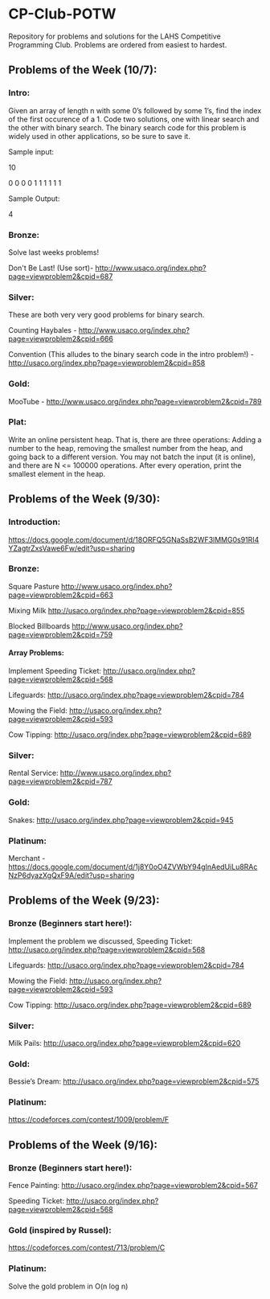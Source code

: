 # CP-Club-POTW
Repository for problems and solutions for the LAHS Competitive Programming Club. 
Problems are ordered from easiest to hardest.

## Problems of the Week (10/7):
### Intro:
Given an array of length n with some 0’s followed by some 1’s, find the index of the first occurence of a 1. Code two solutions, one with linear search and the other with binary search. The binary search code for this problem is widely used in other applications, so be sure to save it.

Sample input:

10

0 0 0 0 1 1 1 1 1 1

Sample Output:

4


### Bronze:
Solve last weeks problems!

Don't Be Last! (Use sort)-  http://www.usaco.org/index.php?page=viewproblem2&cpid=687

### Silver:
These are both very very good problems for binary search.

Counting Haybales - http://www.usaco.org/index.php?page=viewproblem2&cpid=666

Convention (This alludes to the binary search code in the intro problem!) - http://usaco.org/index.php?page=viewproblem2&cpid=858

### Gold:
MooTube - http://www.usaco.org/index.php?page=viewproblem2&cpid=789

### Plat:
Write an online persistent heap. That is, there are three operations: Adding a number to the heap, removing the smallest number from the heap, and going back to a different version.
You may not batch the input (it is online), and there are N <= 100000 operations. After every operation, print the smallest element in the heap.

## Problems of the Week (9/30):
### Introduction:
https://docs.google.com/document/d/18ORFQ5GNaSsB2WF3lMMG0s91RI4YZagtrZxsVawe6Fw/edit?usp=sharing

### Bronze:
Square Pasture http://www.usaco.org/index.php?page=viewproblem2&cpid=663

Mixing Milk http://usaco.org/index.php?page=viewproblem2&cpid=855

Blocked Billboards http://www.usaco.org/index.php?page=viewproblem2&cpid=759

#### Array Problems:

Implement Speeding Ticket: http://usaco.org/index.php?page=viewproblem2&cpid=568 

Lifeguards: http://usaco.org/index.php?page=viewproblem2&cpid=784 

Mowing the Field: http://usaco.org/index.php?page=viewproblem2&cpid=593 

Cow Tipping: http://usaco.org/index.php?page=viewproblem2&cpid=689 

### Silver:
Rental Service: http://www.usaco.org/index.php?page=viewproblem2&cpid=787

### Gold:
Snakes: http://usaco.org/index.php?page=viewproblem2&cpid=945

### Platinum:
Merchant - https://docs.google.com/document/d/1j8Y0oO4ZVWbY94gInAedUiLu8RAcNzP6dyazXgQxF9A/edit?usp=sharing 





## Problems of the Week (9/23):
### Bronze (Beginners start here!):
Implement the problem we discussed, Speeding Ticket: http://usaco.org/index.php?page=viewproblem2&cpid=568

Lifeguards: http://usaco.org/index.php?page=viewproblem2&cpid=784

Mowing the Field: http://usaco.org/index.php?page=viewproblem2&cpid=593

Cow Tipping: http://usaco.org/index.php?page=viewproblem2&cpid=689
### Silver:
Milk Pails: http://usaco.org/index.php?page=viewproblem2&cpid=620
### Gold:
Bessie’s Dream: http://usaco.org/index.php?page=viewproblem2&cpid=575
### Platinum:
https://codeforces.com/contest/1009/problem/F




## Problems of the Week (9/16):
### Bronze (Beginners start here!):
Fence Painting: http://usaco.org/index.php?page=viewproblem2&cpid=567

Speeding Ticket: http://usaco.org/index.php?page=viewproblem2&cpid=568

### Gold (inspired by Russel):
https://codeforces.com/contest/713/problem/C

### Platinum:
Solve the gold problem in O(n log n)

